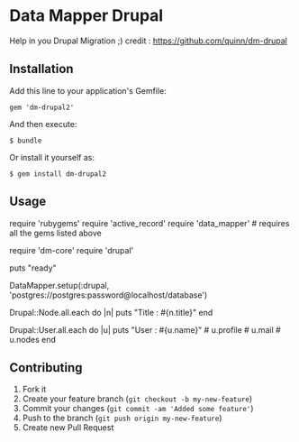 # Data Mapper Drupal

Help in you Drupal Migration ;)
credit : https://github.com/quinn/dm-drupal

## Installation

Add this line to your application's Gemfile:

    gem 'dm-drupal2'

And then execute:

    $ bundle

Or install it yourself as:

    $ gem install dm-drupal2

## Usage

require 'rubygems'
require 'active_record'
require 'data_mapper' # requires all the gems listed above

require 'dm-core'
require 'drupal'

puts "ready"

DataMapper.setup(:drupal, 'postgres://postgres:password@localhost/database')
 
Drupal::Node.all.each do |n|
	puts "Title : #{n.title}"
end

Drupal::User.all.each do |u|
	puts "User : #{u.name}"
	# u.profile
	# u.mail
	# u.nodes
end

## Contributing

1. Fork it
2. Create your feature branch (`git checkout -b my-new-feature`)
3. Commit your changes (`git commit -am 'Added some feature'`)
4. Push to the branch (`git push origin my-new-feature`)
5. Create new Pull Request


